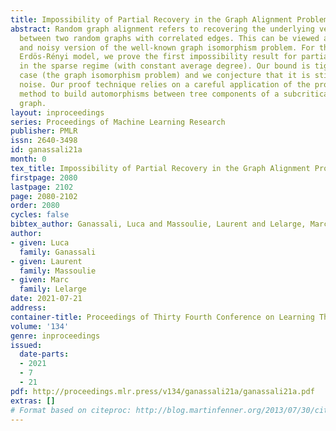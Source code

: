 ```yaml
---
title: Impossibility of Partial Recovery in the Graph Alignment Problem
abstract: Random graph alignment refers to recovering the underlying vertex correspondence
  between two random graphs with correlated edges. This can be viewed as an average-case
  and noisy version of the well-known graph isomorphism problem. For the correlated
  Erdös-Rényi model, we prove the first impossibility result for partial recovery
  in the sparse regime (with constant average degree). Our bound is tight in the noiseless
  case (the graph isomorphism problem) and we conjecture that it is still tight with
  noise. Our proof technique relies on a careful application of the probabilistic
  method to build automorphisms between tree components of a subcritical Erdös-Rényi
  graph.
layout: inproceedings
series: Proceedings of Machine Learning Research
publisher: PMLR
issn: 2640-3498
id: ganassali21a
month: 0
tex_title: Impossibility of Partial Recovery in the Graph Alignment Problem
firstpage: 2080
lastpage: 2102
page: 2080-2102
order: 2080
cycles: false
bibtex_author: Ganassali, Luca and Massoulie, Laurent and Lelarge, Marc
author:
- given: Luca
  family: Ganassali
- given: Laurent
  family: Massoulie
- given: Marc
  family: Lelarge
date: 2021-07-21
address:
container-title: Proceedings of Thirty Fourth Conference on Learning Theory
volume: '134'
genre: inproceedings
issued:
  date-parts:
  - 2021
  - 7
  - 21
pdf: http://proceedings.mlr.press/v134/ganassali21a/ganassali21a.pdf
extras: []
# Format based on citeproc: http://blog.martinfenner.org/2013/07/30/citeproc-yaml-for-bibliographies/
---
```

